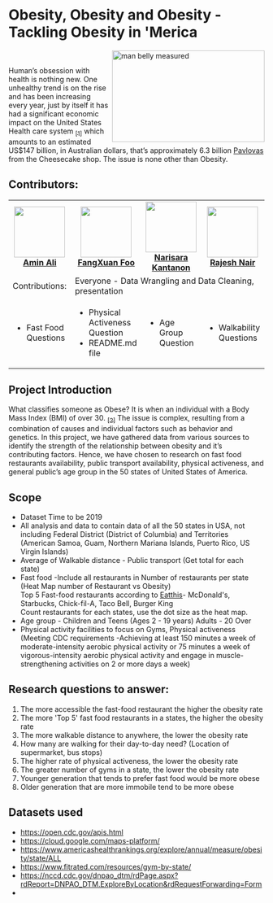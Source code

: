 # Obesity, Obesity and Obesity - Tackling Obesity in 'Merica 
<img src="https://www.news-medical.net/image.axd?picture=2020%2F8%2Fshutterstock_348926726.jpg" alt="man belly measured" width="300" height="180" align="right">

<br>
<p style="text-align:left;">
Human’s obsession with health is nothing new. One unhealthy trend is on the rise and has been increasing every year, just by itself it has had a significant economic impact on the United States Health care system <a href="https://www.cdc.gov/obesity/adult/causes.html"><sub>[1]<sub/><a/> which amounts to an estimated US$147 billion, in Australian dollars, that’s approximately 6.3 billion <a href="https://www.cheesecake.com.au/our-cakes/everyday-delights/pavlova-dressed">Pavlovas<a/> from the Cheesecake shop. The issue is none other than Obesity. 
</p>

## Contributors:

<table>
  <tr>
    <td align="center"><a href="https://github.com/AminSundrani"><img src="https://avatars.githubusercontent.com/u/80196469?v=4" width="100px;" alt=""/><br /><b>Amin Ali</b></a></td>
    <td align="center"><a href="https://github.com/foofx88"><img src="https://avatars.githubusercontent.com/u/78995824?v=4" width="100px;" alt=""/><br /><b>FangXuan Foo</b></a><br /></td>
    <td align="center"><a href="https://github.com/knarisara"><img src="https://avatars.githubusercontent.com/u/49220329?v=4" width="100px;" alt=""/><br /><b>Narisara Kantanon</b></a><br /></td>
    <td align="center"><a href="https://github.com/rajeshnair1984"><img src="https://avatars.githubusercontent.com/u/77108751?v=4" width="100px;" alt=""/><br /><b>Rajesh Nair</b></a><br /></td> 
  </tr>
  <tr><td align="left">Contributions:</td>
  <td colspan="3">Everyone - Data Wrangling and Data Cleaning, presentation</td></tr> 

<td align="left"> <! --Amin Ali's contributions -->
      <ul align="left">
      <li>Fast Food Questions</li>
      </ul></td>
<td align="left"> <! --FX Foo's contributions -->     
      <ul align="left">
      <li>Physical Activeness Question</li> 
      <li>README.md file</li>
      </ul></td>
<td align="center"> <! --Narisara's contributions -->      
      <ul align="left">
      <li>Age Group Question</li>
      </ul></td>
 <td align="center"> <! --Rajesh's contributions -->    
      <ul align="left">
      <li>Walkability Questions</li>
      </ul></td>
  </tr>
<table />

## Project Introduction
What classifies someone as Obese? It is when an individual with a Body Mass Index (BMI) of over 30.  <a href="https://www.nhs.uk/conditions/obesity/diagnosis/"><sub>[2]<sub/><a/> The issue is complex, resulting from a combination of causes and individual factors such as behavior and genetics. In this project, we have gathered data from various sources to identify the strength of the relationship between obesity and it’s contributing factors. Hence, we have chosen to research on fast food restaurants availability, public transport availability, physical activeness, and general public’s age group in the 50 states of United States of America.
  
## Scope
<ul>
<li>Dataset Time to be 2019</li>
<li>All analysis and data to contain data of all the 50 states in USA, not including Federal District (District of Columbia) and Territories (American Samoa, Guam, Northern Mariana Islands, Puerto Rico, US Virgin Islands) </li>
<li>Average of Walkable distance - Public transport (Get total for each state) </li>
<li>Fast food -Include all restaurants in Number of restaurants per state (Heat Map number of Restaurant vs Obesity) <br> 
Top 5 Fast-food restaurants according to <sub><a href="https://www.eatthis.com/most-popular-fast-food-chains/">Eatthis</a></sub>- McDonald's, Starbucks, Chick-fil-A, Taco Bell, Burger King <br>
Count restaurants for each states, use the dot size as the heat map. </li>
<li>Age group - Children and Teens (Ages 2 - 19 years) Adults - 20 Over</li> 
<li>Physical activity facilities to focus on Gyms, Physical activeness (Meeting CDC requirements -Achieving at least 150 minutes a week of moderate-intensity aerobic physical activity or 75 minutes a week of vigorous-intensity aerobic physical activity and engage in muscle-strengthening activities on 2 or more days a week) </li>
</ul>
  
## Research questions to answer:
1.	The more accessible the fast-food restaurant the higher the obesity rate
2.	The more 'Top 5' fast food restaurants in a states, the higher the obesity rate
3.	The more walkable distance to anywhere, the lower the obesity rate
4.	How many are walking for their day-to-day need? (Location of supermarket, bus stops)
5.	The higher rate of physical activeness, the lower the obesity rate
6.	The greater number of gyms in a state, the lower the obesity rate
7.	Younger generation that tends to prefer fast food would be more obese
8.	Older generation that are more immobile tend to be more obese

## Datasets used
-	https://open.cdc.gov/apis.html
-	https://cloud.google.com/maps-platform/
-	https://www.americashealthrankings.org/explore/annual/measure/obesity/state/ALL
- https://www.fitrated.com/resources/gym-by-state/
- https://nccd.cdc.gov/dnpao_dtm/rdPage.aspx?rdReport=DNPAO_DTM.ExploreByLocation&rdRequestForwarding=Form
- 



